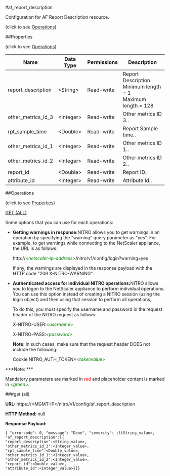 #af_report_description



Configuration for AF Report Description resource.

<span>(click to see [Operations](#operations))</span>



##Properties 

<span>(click to see [Operations](#operations))</span>





<table><thead><tr><th>Name</th><th>Data Type</th><th>Permissions</th><th>Description</th></tr></thead><tbody><tr><td>report_description</td><td>&lt;String></td><td>Read-write</td><td>Report Description.<br>Minimum length = 1<br>Maximum length = 128</td></tr><tr><td>other_metrics_id_3</td><td>&lt;Integer></td><td>Read-write</td><td>Other metrics ID 3..</td></tr><tr><td>rpt_sample_time</td><td>&lt;Double></td><td>Read-write</td><td>Report Sample time..</td></tr><tr><td>other_metrics_id_1</td><td>&lt;Integer></td><td>Read-write</td><td>Other metrics ID 1..</td></tr><tr><td>other_metrics_id_2</td><td>&lt;Integer></td><td>Read-write</td><td>Other metrics ID 2..</td></tr><tr><td>report_id</td><td>&lt;Double></td><td>Read-write</td><td>Report ID.</td></tr><tr><td>attribute_id</td><td>&lt;Integer></td><td>Read-write</td><td>Attribute Id..</td></tr></tbody></table>

##Operations 

<span>(click to see [Properties](#properties))</span>





[GET (ALL)](#get-all)





Some options that you can use for each operations:

<ul><li><p><b>Getting warnings in response:</b>NITRO allows you to get warnings in an operation by specifying the "warning" query parameter as "yes". For example, to get warnings while connecting to the NetScaler appliance, the URL is as follows:</p><p>http://<span style="color:green;font-style:italic;">&lt;netscaler-ip-address&gt;</span>/nitro/v1/config/login?warning=yes</p><p>If any, the warnings are displayed in the response payload with the HTTP code "209 X-NITRO-WARNING".</p></li><li><p><b>Authenticated access for individual NITRO operations:</b>NITRO allows you to logon to the NetScaler appliance to perform individual operations. You can use this option instead of creating a NITRO session (using the login object) and then using that session to perform all operations,</p><p>To do this, you must specify the username and password in the request header of the NITRO request as follows:</p><p>X-NITRO-USER:<span style="color:green;font-style:italic;">&lt;username&gt;</span></p><p>X-NITRO-PASS:<span style="color:green;font-style:italic;">&lt;password&gt;</span></p><p><b>Note: </b>In such cases, make sure that the request header DOES not include the following:</p><p>Cookie:NITRO_AUTH_TOKEN=<span style="color:green;font-style:italic;">&lt;tokenvalue&gt;</span></p></li></ul>







***Note: *** 

Mandatory parameters are marked in <span style="color:#FF0000;">red</span> and placeholder content is marked in <span style="color:green;font-style:italic">&lt;green&gt;</span>.



###get (all)







<b>URL: </b>https://&lt;MGMT-IP&gt;/nitro/v1/config/af_report_description

<b>HTTP Method: </b>null

<b>Response Payload: </b>
```
{ "errorcode": 0, "message": "Done", "severity": ;ltString_value>, "af_report_description":[{
"report_description":<String_value>,
"other_metrics_id_3":<Integer_value>,
"rpt_sample_time":<Double_value>,
"other_metrics_id_1":<Integer_value>,
"other_metrics_id_2":<Integer_value>,
"report_id":<Double_value>,
"attribute_id":<Integer_value>}]}
```







